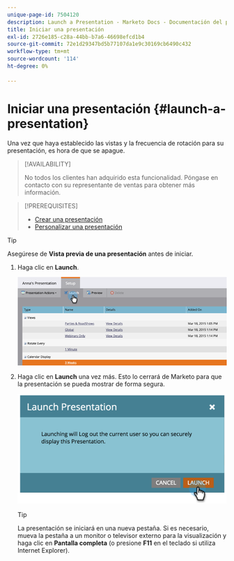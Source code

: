 ```yaml
---
unique-page-id: 7504120
description: Launch a Presentation - Marketo Docs - Documentación del producto
title: Iniciar una presentación
exl-id: 2726e185-c28a-44bb-b7a6-46698efcd1b4
source-git-commit: 72e1d29347bd5b77107da1e9c30169cb6490c432
workflow-type: tm+mt
source-wordcount: '114'
ht-degree: 0%

---
```


# Iniciar una presentación {#launch-a-presentation}

Una vez que haya establecido las vistas y la frecuencia de rotación para su presentación, es hora de que se apague.

>[!AVAILABILITY]
>
>
>No todos los clientes han adquirido esta funcionalidad. Póngase en contacto con su representante de ventas para obtener más información.

>[!PREREQUISITES]
>
>* [Crear una presentación](/help/marketo/product-docs/core-marketo-concepts/marketing-calendar/calendar-hd/create-a-presentation.md)
>* [Personalizar una presentación](/help/marketo/product-docs/core-marketo-concepts/marketing-calendar/calendar-hd/customize-a-presentation.md)


>[!TIP]
>
>Asegúrese de **Vista previa de una presentación** antes de iniciar.

1. Haga clic en **Launch**.

   ![](assets/image2015-3-20-14-3a4-3a18.png)

1. Haga clic en **Launch** una vez más. Esto lo cerrará de Marketo para que la presentación se pueda mostrar de forma segura.

   ![](assets/image2015-3-20-14-3a5-3a34.png)

   >[!TIP]
   >
   >La presentación se iniciará en una nueva pestaña. Si es necesario, mueva la pestaña a un monitor o televisor externo para la visualización y haga clic en **Pantalla completa** (o presione **F11** en el teclado si utiliza Internet Explorer).
